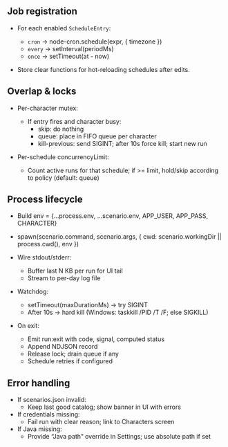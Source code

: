 ## Job registration

- For each enabled `ScheduleEntry`:
    - `cron` → node-cron.schedule(expr, { timezone })
    - `every` → setInterval(periodMs)
    - `once` → setTimeout(at - now)

- Store clear functions for hot-reloading schedules after edits.

## Overlap & locks

- Per-character mutex:
    - If entry fires and character busy:
        - skip: do nothing
        - queue: place in FIFO queue per character
        - kill-previous: send SIGINT; after 10s force kill; start new run

- Per-schedule concurrencyLimit:
    - Count active runs for that schedule; if >= limit, hold/skip according to policy (default: queue)

## Process lifecycle

- Build env = {...process.env, ...scenario.env, APP_USER, APP_PASS, CHARACTER}
- spawn(scenario.command, scenario.args, { cwd: scenario.workingDir || process.cwd(), env })
- Wire stdout/stderr:
  - Buffer last N KB per run for UI tail
  - Stream to per-day log file

- Watchdog:
  - setTimeout(maxDurationMs) → try SIGINT
  - After 10s → hard kill (Windows: taskkill /PID <pid> /T /F; else SIGKILL)
- On exit:
  - Emit run:exit with code, signal, computed status
  - Append NDJSON record
  - Release lock; drain queue if any
  - Schedule retries if configured

## Error handling

- If scenarios.json invalid:
  - Keep last good catalog; show banner in UI with errors
- If credentials missing:
  - Fail run with clear reason; link to Characters screen
- If Java missing:
  - Provide “Java path” override in Settings; use absolute path if set